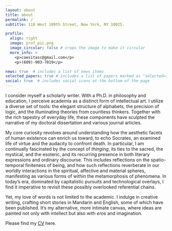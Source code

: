 ```yaml
---
layout: about
title: about
permalink: /
subtitle: 118 West 109th Street, New York, NY 10025. 

profile:
  align: right
  image: prof_pic.png
  image_circular: false # crops the image to make it circular
  more_info: >
    <p>caesitasc@gmail.com</p>
    <p>(609)-903-7019</p>

news: true  # includes a list of news items
selected_papers: true # includes a list of papers marked as "selected={true}"
social: true  # includes social icons at the bottom of the page
---
```


I consider myself a scholarly writer. With a Ph.D. in philosophy and education, I perceive academia as a distinct form of intellectual art. I utilize a diverse set of tools: the elegant structure of alphabets, the precision of logic, and the illuminating theories from countless thinkers. Together with the rich tapestry of everyday life, these components have sculpted the narrative of my doctoral dissertation and various journal articles.

My core curiosity revolves around understanding how the aesthetic facets of human existence can enrich us toward, to echo Socrates, an examined life of virtue and the audacity to confront death. In particular, I am continually fascinated by the concept of <i>thinging</i>, its ties to the sacred, the mystical, and the esoteric, and its recurring presence in both literary expressions and ordinary discourse. This includes reflections on the spatio-temporal finiteness of being, and how such reflections reverberate in our worldly interactions in the spiritual, affective and material spheres, manifesting as various forms of within the metamorphosis of phenomena. In today’s era, dominated by capitalistic pursuits and technological overlays, I find it imperative to revisit these possibly overlooked referential chains.

Yet, my love of words is not limited to the academic. I indulge in creative writing, crafting short stories in Mandarin and English, some of which have been published. It’s my alternative, more intimate canvas, where ideas are painted not only with intellect but also with <i>eros</i> and imagination.

Please find my <a href='#'>CV</a> here.

